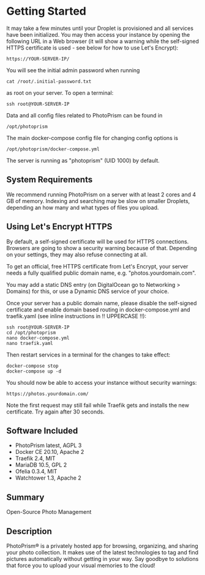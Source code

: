 # Getting Started

It may take a few minutes until your Droplet is provisioned and all services have been initialized. You may then access your instance by opening the following URL in a Web browser (it will show a warning while the self-signed HTTPS certificate is used - see below for how to use Let's Encrypt):

```
https://YOUR-SERVER-IP/
```

You will see the initial admin password when running

```
cat /root/.initial-password.txt
```

as root on your server. To open a terminal:

```
ssh root@YOUR-SERVER-IP
```

Data and all config files related to PhotoPrism can be found in

```
/opt/photoprism
```

The main docker-compose config file for changing config options is

```
/opt/photoprism/docker-compose.yml
```

The server is running as "photoprism" (UID 1000) by default.

## System Requirements

We recommend running PhotoPrism on a server with at least 2 cores and 4 GB of memory. Indexing and searching may be slow on smaller Droplets, depending an how many and what types of files you upload.

## Using Let's Encrypt HTTPS

By default, a self-signed certificate will be used for HTTPS connections. Browsers are going to show a security warning because of that. Depending on your settings, they may also refuse connecting at all.

To get an official, free HTTPS certificate from Let's Encrypt, your server needs a fully qualified public domain name, e.g. "photos.yourdomain.com".

You may add a static DNS entry (on DigitalOcean go to Networking > Domains) for this, or use a Dynamic DNS service of your choice.

Once your server has a public domain name, please disable the self-signed certificate and enable domain based routing in docker-compose.yml and traefik.yaml (see inline instructions in !! UPPERCASE !!):

```
ssh root@YOUR-SERVER-IP
cd /opt/photoprism
nano docker-compose.yml
nano traefik.yaml
```

Then restart services in a terminal for the changes to take effect:

```
docker-compose stop
docker-compose up -d
```

You should now be able to access your instance without security warnings:

```
https://photos.yourdomain.com/
```

Note the first request may still fail while Traefik gets and installs the new certificate. Try again after 30 seconds.

## Software Included

- PhotoPrism latest, AGPL 3
- Docker CE 20.10, Apache 2
- Traefik 2.4, MIT
- MariaDB 10.5, GPL 2
- Ofelia 0.3.4, MIT
- Watchtower 1.3, Apache 2

## Summary

Open-Source Photo Management

## Description

PhotoPrism® is a privately hosted app for browsing, organizing, and sharing your photo collection. It makes use of the latest technologies to tag and find pictures automatically without getting in your way. Say goodbye to solutions that force you to upload your visual memories to the cloud!


